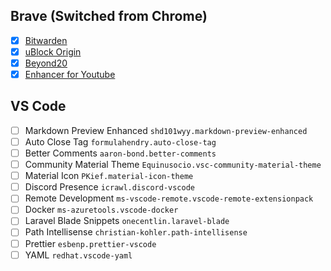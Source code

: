 ## Brave (Switched from Chrome)

- [x] [Bitwarden](https://chrome.google.com/webstore/detail/bitwarden-free-password-m/nngceckbapebfimnlniiiahkandclblb?hl=en)
- [x] [uBlock Origin](https://chrome.google.com/webstore/detail/ublock-origin/cjpalhdlnbpafiamejdnhcphjbkeiagm?hl=en)
- [x] [Beyond20](https://chrome.google.com/webstore/detail/beyond-20/gnblbpbepfbfmoobegdogkglpbhcjofh?hl=en)
- [x] [Enhancer for Youtube](https://chrome.google.com/webstore/detail/enhancer-for-youtube/ponfpcnoihfmfllpaingbgckeeldkhle?hl=en)

## VS Code

- [ ] Markdown Preview Enhanced `shd101wyy.markdown-preview-enhanced`
- [ ] Auto Close Tag `formulahendry.auto-close-tag`
- [ ] Better Comments `aaron-bond.better-comments`
- [ ] Community Material Theme `Equinusocio.vsc-community-material-theme`
- [ ] Material Icon `PKief.material-icon-theme`
- [ ] Discord Presence `icrawl.discord-vscode`
- [ ] Remote Development `ms-vscode-remote.vscode-remote-extensionpack`
- [ ] Docker `ms-azuretools.vscode-docker`
- [ ] Laravel Blade Snippets `onecentlin.laravel-blade`
- [ ] Path Intellisense `christian-kohler.path-intellisense`
- [ ] Prettier `esbenp.prettier-vscode`
- [ ] YAML `redhat.vscode-yaml`